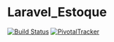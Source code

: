 # Laravel_Estoque

[![Build Status](https://travis-ci.org/fgpacheco/Laravel_Estoque.svg?branch=master)](https://travis-ci.org/fgpacheco/Laravel_Estoque)
[![PivotalTracker](https://img.shields.io/badge/Pivotal%20Tracker-userstories-orange.svg)](https://www.pivotaltracker.com/n/projects/2182991)
